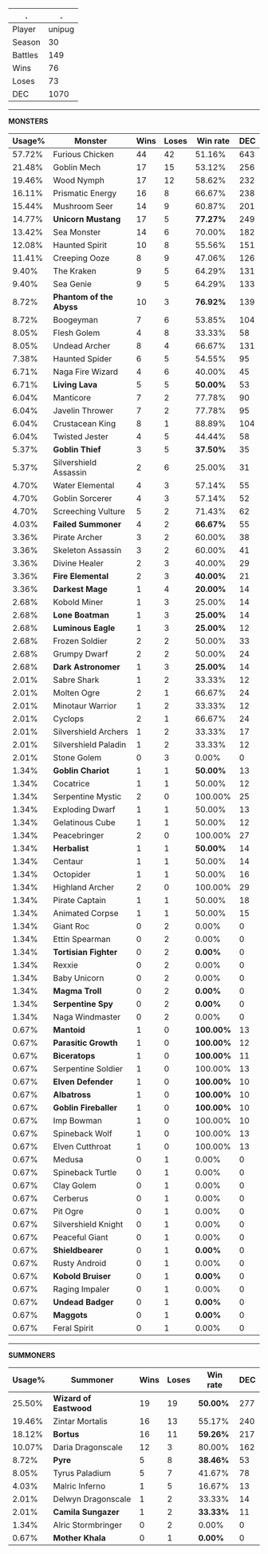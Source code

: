 .|.
|-|-
Player|unipug
Season|30
Battles|149
Wins|76
Loses|73
DEC|1070

---
**MONSTERS**

Usage%|Monster|Wins|Loses|Win rate|DEC|
-|-|-|-|-|-|
57.72%|Furious Chicken|44|42|51.16%|643|
21.48%|Goblin Mech|17|15|53.12%|256|
19.46%|Wood Nymph|17|12|58.62%|232|
16.11%|Prismatic Energy|16|8|66.67%|238|
15.44%|Mushroom Seer|14|9|60.87%|201|
14.77%|**Unicorn Mustang**|17|5|**77.27%**|249|
13.42%|Sea Monster|14|6|70.00%|182|
12.08%|Haunted Spirit|10|8|55.56%|151|
11.41%|Creeping Ooze|8|9|47.06%|126|
9.40%|The Kraken|9|5|64.29%|131|
9.40%|Sea Genie|9|5|64.29%|133|
8.72%|**Phantom of the Abyss**|10|3|**76.92%**|139|
8.72%|Boogeyman|7|6|53.85%|104|
8.05%|Flesh Golem|4|8|33.33%|58|
8.05%|Undead Archer|8|4|66.67%|131|
7.38%|Haunted Spider|6|5|54.55%|95|
6.71%|Naga Fire Wizard|4|6|40.00%|45|
6.71%|**Living Lava**|5|5|**50.00%**|53|
6.04%|Manticore|7|2|77.78%|90|
6.04%|Javelin Thrower|7|2|77.78%|95|
6.04%|Crustacean King|8|1|88.89%|104|
6.04%|Twisted Jester|4|5|44.44%|58|
5.37%|**Goblin Thief**|3|5|**37.50%**|35|
5.37%|Silvershield Assassin|2|6|25.00%|31|
4.70%|Water Elemental|4|3|57.14%|55|
4.70%|Goblin Sorcerer|4|3|57.14%|52|
4.70%|Screeching Vulture|5|2|71.43%|62|
4.03%|**Failed Summoner**|4|2|**66.67%**|55|
3.36%|Pirate Archer|3|2|60.00%|38|
3.36%|Skeleton Assassin|3|2|60.00%|41|
3.36%|Divine Healer|2|3|40.00%|29|
3.36%|**Fire Elemental**|2|3|**40.00%**|21|
3.36%|**Darkest Mage**|1|4|**20.00%**|14|
2.68%|Kobold Miner|1|3|25.00%|14|
2.68%|**Lone Boatman**|1|3|**25.00%**|14|
2.68%|**Luminous Eagle**|1|3|**25.00%**|12|
2.68%|Frozen Soldier|2|2|50.00%|33|
2.68%|Grumpy Dwarf|2|2|50.00%|24|
2.68%|**Dark Astronomer**|1|3|**25.00%**|14|
2.01%|Sabre Shark|1|2|33.33%|12|
2.01%|Molten Ogre|2|1|66.67%|24|
2.01%|Minotaur Warrior|1|2|33.33%|12|
2.01%|Cyclops|2|1|66.67%|24|
2.01%|Silvershield Archers|1|2|33.33%|17|
2.01%|Silvershield Paladin|1|2|33.33%|12|
2.01%|Stone Golem|0|3|0.00%|0|
1.34%|**Goblin Chariot**|1|1|**50.00%**|13|
1.34%|Cocatrice|1|1|50.00%|12|
1.34%|Serpentine Mystic|2|0|100.00%|25|
1.34%|Exploding Dwarf|1|1|50.00%|13|
1.34%|Gelatinous Cube|1|1|50.00%|12|
1.34%|Peacebringer|2|0|100.00%|27|
1.34%|**Herbalist**|1|1|**50.00%**|14|
1.34%|Centaur|1|1|50.00%|14|
1.34%|Octopider|1|1|50.00%|16|
1.34%|Highland Archer|2|0|100.00%|29|
1.34%|Pirate Captain|1|1|50.00%|18|
1.34%|Animated Corpse|1|1|50.00%|15|
1.34%|Giant Roc|0|2|0.00%|0|
1.34%|Ettin Spearman|0|2|0.00%|0|
1.34%|**Tortisian Fighter**|0|2|**0.00%**|0|
1.34%|Rexxie|0|2|0.00%|0|
1.34%|Baby Unicorn|0|2|0.00%|0|
1.34%|**Magma Troll**|0|2|**0.00%**|0|
1.34%|**Serpentine Spy**|0|2|**0.00%**|0|
1.34%|Naga Windmaster|0|2|0.00%|0|
0.67%|**Mantoid**|1|0|**100.00%**|13|
0.67%|**Parasitic Growth**|1|0|**100.00%**|12|
0.67%|**Biceratops**|1|0|**100.00%**|11|
0.67%|Serpentine Soldier|1|0|100.00%|13|
0.67%|**Elven Defender**|1|0|**100.00%**|10|
0.67%|**Albatross**|1|0|**100.00%**|10|
0.67%|**Goblin Fireballer**|1|0|**100.00%**|10|
0.67%|Imp Bowman|1|0|100.00%|10|
0.67%|Spineback Wolf|1|0|100.00%|13|
0.67%|Elven Cutthroat|1|0|100.00%|13|
0.67%|Medusa|0|1|0.00%|0|
0.67%|Spineback Turtle|0|1|0.00%|0|
0.67%|Clay Golem|0|1|0.00%|0|
0.67%|Cerberus|0|1|0.00%|0|
0.67%|Pit Ogre|0|1|0.00%|0|
0.67%|Silvershield Knight|0|1|0.00%|0|
0.67%|Peaceful Giant|0|1|0.00%|0|
0.67%|**Shieldbearer**|0|1|**0.00%**|0|
0.67%|Rusty Android|0|1|0.00%|0|
0.67%|**Kobold Bruiser**|0|1|**0.00%**|0|
0.67%|Raging Impaler|0|1|0.00%|0|
0.67%|**Undead Badger**|0|1|**0.00%**|0|
0.67%|**Maggots**|0|1|**0.00%**|0|
0.67%|Feral Spirit|0|1|0.00%|0|

---
**SUMMONERS**

Usage%|Summoner|Wins|Loses|Win rate|DEC|
-|-|-|-|-|-|
25.50%|**Wizard of Eastwood**|19|19|**50.00%**|277|
19.46%|Zintar Mortalis|16|13|55.17%|240|
18.12%|**Bortus**|16|11|**59.26%**|217|
10.07%|Daria Dragonscale|12|3|80.00%|162|
8.72%|**Pyre**|5|8|**38.46%**|53|
8.05%|Tyrus Paladium|5|7|41.67%|78|
4.03%|Malric Inferno|1|5|16.67%|13|
2.01%|Delwyn Dragonscale|1|2|33.33%|14|
2.01%|**Camila Sungazer**|1|2|**33.33%**|11|
1.34%|Alric Stormbringer|0|2|0.00%|0|
0.67%|**Mother Khala**|0|1|**0.00%**|0|
